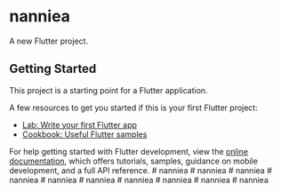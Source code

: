 # nanniea

A new Flutter project.

## Getting Started

This project is a starting point for a Flutter application.

A few resources to get you started if this is your first Flutter project:

- [Lab: Write your first Flutter app](https://docs.flutter.dev/get-started/codelab)
- [Cookbook: Useful Flutter samples](https://docs.flutter.dev/cookbook)

For help getting started with Flutter development, view the
[online documentation](https://docs.flutter.dev/), which offers tutorials,
samples, guidance on mobile development, and a full API reference.
#   n a n n i e a  
 #   n a n n i e a  
 #   n a n n i e a  
 #   n a n n i e a  
 #   n a n n i e a  
 #   n a n n i e a  
 #   n a n n i e a  
 #   n a n n i e a  
 #   n a n n i e a  
 #   n a n n i e a  
 